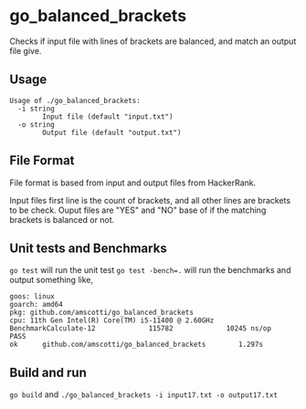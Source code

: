 # go_balanced_brackets

Checks if input file with lines of brackets are balanced, and match an output file give.

## Usage
```
Usage of ./go_balanced_brackets:
  -i string
        Input file (default "input.txt")
  -o string
        Output file (default "output.txt")
```

## File Format
File format is based from input and output files from HackerRank.

Input files first line is the count of brackets, and all other lines are brackets to be check.
Ouput files are "YES" and "NO" base of if the matching brackets is balanced or not.

## Unit tests and Benchmarks
`go test` will run the unit test
`go test -bench=.` will run the benchmarks and output something like,

```
goos: linux
goarch: amd64
pkg: github.com/amscotti/go_balanced_brackets
cpu: 11th Gen Intel(R) Core(TM) i5-11400 @ 2.60GHz
BenchmarkCalculate-12             115782             10245 ns/op
PASS
ok      github.com/amscotti/go_balanced_brackets        1.297s
```

## Build and run
`go build` and `./go_balanced_brackets -i input17.txt -o output17.txt`
